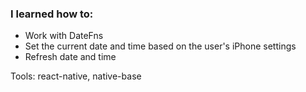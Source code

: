 ### I learned how to:

- Work with DateFns
- Set the current date and time based on the user's iPhone settings
- Refresh date and time

Tools: react-native, native-base

